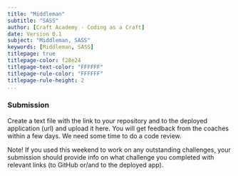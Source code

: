 ```yaml
---
title: "Middleman"
subtitle: "SASS"
author: [Craft Academy - Coding as a Craft]
date: Version 0.1
subject: "Middleman, SASS"
keywords: [Middleman, SASS]
titlepage: true
titlepage-color: f28e24
titlepage-text-color: "FFFFFF"
titlepage-rule-color: "FFFFFF"
titlepage-rule-height: 2
...
```


### Submission

Create a text file with the link to your repository and to the deployed application (url) and upload it here. You will get feedback from the coaches within a few days. We need some time to do a code review. 

Note! If you used this weekend to work on any outstanding challenges, your submission should provide info on what challenge you completed with relevant links (to GitHub or/and to the deployed app). 
